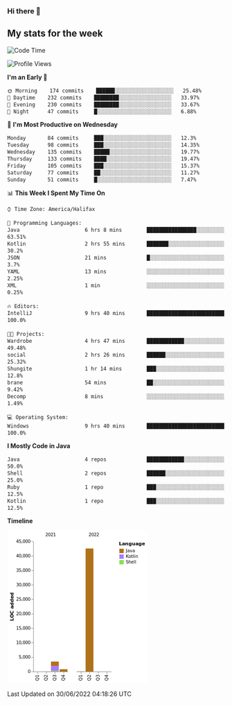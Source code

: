 ### Hi there 👋

## My stats for the week
<!--START_SECTION:waka-->
![Code Time](http://img.shields.io/badge/Code%20Time-299%20hrs%2032%20mins-blue)

![Profile Views](http://img.shields.io/badge/Profile%20Views-0-blue)

**I'm an Early 🐤** 

```text
🌞 Morning    174 commits    ██████░░░░░░░░░░░░░░░░░░░   25.48% 
🌆 Daytime    232 commits    ████████░░░░░░░░░░░░░░░░░   33.97% 
🌃 Evening    230 commits    ████████░░░░░░░░░░░░░░░░░   33.67% 
🌙 Night      47 commits     █░░░░░░░░░░░░░░░░░░░░░░░░   6.88%

```
📅 **I'm Most Productive on Wednesday** 

```text
Monday       84 commits     ███░░░░░░░░░░░░░░░░░░░░░░   12.3% 
Tuesday      98 commits     ███░░░░░░░░░░░░░░░░░░░░░░   14.35% 
Wednesday    135 commits    █████░░░░░░░░░░░░░░░░░░░░   19.77% 
Thursday     133 commits    ████░░░░░░░░░░░░░░░░░░░░░   19.47% 
Friday       105 commits    ███░░░░░░░░░░░░░░░░░░░░░░   15.37% 
Saturday     77 commits     ██░░░░░░░░░░░░░░░░░░░░░░░   11.27% 
Sunday       51 commits     █░░░░░░░░░░░░░░░░░░░░░░░░   7.47%

```


📊 **This Week I Spent My Time On** 

```text
⌚︎ Time Zone: America/Halifax

💬 Programming Languages: 
Java                     6 hrs 8 mins        ████████████████░░░░░░░░░   63.51% 
Kotlin                   2 hrs 55 mins       ███████░░░░░░░░░░░░░░░░░░   30.2% 
JSON                     21 mins             █░░░░░░░░░░░░░░░░░░░░░░░░   3.7% 
YAML                     13 mins             ░░░░░░░░░░░░░░░░░░░░░░░░░   2.25% 
XML                      1 min               ░░░░░░░░░░░░░░░░░░░░░░░░░   0.25%

🔥 Editors: 
IntelliJ                 9 hrs 40 mins       █████████████████████████   100.0%

🐱‍💻 Projects: 
Wardrobe                 4 hrs 47 mins       ████████████░░░░░░░░░░░░░   49.48% 
social                   2 hrs 26 mins       ██████░░░░░░░░░░░░░░░░░░░   25.32% 
Shungite                 1 hr 14 mins        ███░░░░░░░░░░░░░░░░░░░░░░   12.8% 
brane                    54 mins             ██░░░░░░░░░░░░░░░░░░░░░░░   9.42% 
Decomp                   8 mins              ░░░░░░░░░░░░░░░░░░░░░░░░░   1.49%

💻 Operating System: 
Windows                  9 hrs 40 mins       █████████████████████████   100.0%

```

**I Mostly Code in Java** 

```text
Java                     4 repos             ████████████░░░░░░░░░░░░░   50.0% 
Shell                    2 repos             ██████░░░░░░░░░░░░░░░░░░░   25.0% 
Ruby                     1 repo              ███░░░░░░░░░░░░░░░░░░░░░░   12.5% 
Kotlin                   1 repo              ███░░░░░░░░░░░░░░░░░░░░░░   12.5%

```


**Timeline**

![Chart not found](https://raw.githubusercontent.com/lyndseyy/lyndseyy/main/charts/bar_graph.png) 


 Last Updated on 30/06/2022 04:18:26 UTC
<!--END_SECTION:waka-->